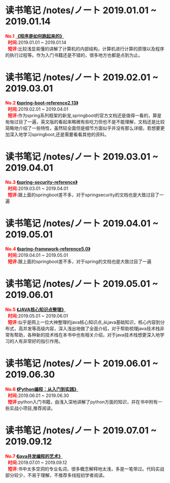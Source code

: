 # 读书笔记 /notes/ノート 2019.01.01 ~ 2019.01.14 </br>

<strong style="color:red;">No.1 [《程序是如何跑起来的》](https://github.com/Hyman1993/Reading-Notes/blob/master/2019%E5%B9%B4/%E7%A8%8B%E5%BA%8F%E6%98%AF%E6%80%8E%E6%A0%B7%E8%B7%91%E8%B5%B7%E6%9D%A5%E7%9A%84.pdf)</strong><br/>
&nbsp;&nbsp;<strong style="color:red;">时间:</strong>2019.01.01 ~ 2019.01.14 <br/>
&nbsp;&nbsp;<strong style="color:red;">短评:</strong>比较浅显易懂的讲解了计算机的内部结构，计算机进行计算的原理以及程序的执行过程等。作为入门书籍还是不错的，很多地方也都是点到为止。<br/>

# 读书笔记 /notes/ノート 2019.02.01 ~ 2019.03.01 </br>
<strong style="color:red;">No.2 [《spring-boot-reference2.13》](https://github.com/Hyman1993/Reading-Notes/blob/master/2019%E5%B9%B4/spring-boot-reference2.13.pdf)</strong><br/>
&nbsp;&nbsp;<strong style="color:red;">时间:</strong>2019.02.01 ~ 2019.04.01 <br/>
&nbsp;&nbsp;<strong style="color:red;">短评:</strong>作为spring系列框架的新宠,springboot的官方文档还是值得一看的，算是匆匆过目了一遍，英文版的看起来略微有些吃力但也不是不能理解，文档还是比较简略地介绍了一些特性，虽然较全面但是细节方面似乎并没有那么详细，若想要更加深入地学习springboot,还是需要看看其他的资料。<br/>
# 读书笔记 /notes/ノート 2019.03.01 ~ 2019.04.01 </br>
<strong style="color:red;">No.3 [《spring-security-reference》](https://github.com/Hyman1993/Reading-Notes/blob/master/2019%E5%B9%B4/spring-security-reference.pdf)</strong><br/>
&nbsp;&nbsp;<strong style="color:red;">时间:</strong>2019.03.01 ~ 2019.04.01 <br/>
&nbsp;&nbsp;<strong style="color:red;">短评:</strong>跟上面的springboot差不多，对于springsecurity的文档也是大致过目了一遍<br/>
# 读书笔记 /notes/ノート 2019.04.01 ~ 2019.05.01 </br>
<strong style="color:red;">No.4 [《spring-framework-reference5.0》](https://github.com/Hyman1993/Reading-Notes/blob/master/2019%E5%B9%B4/spring-framework-reference5.0.pdf)</strong><br/>
&nbsp;&nbsp;<strong style="color:red;">时间:</strong>2019.04.01 ~ 2019.05.01 <br/>
&nbsp;&nbsp;<strong style="color:red;">短评:</strong>跟上面的springboot差不多，对于spring的文档也是大致过目了一遍<br/>
# 读书笔记 /notes/ノート 2019.05.01 ~ 2019.06.01 </br>
<strong style="color:red;">No.5 [《JAVA核心知识点整理》](https://github.com/Hyman1993/Reading-Notes/blob/master/%E5%BE%85%E7%9C%8B%E4%B9%A6%E7%B1%8D/JAVA%E6%A0%B8%E5%BF%83%E7%9F%A5%E8%AF%86%E7%82%B9%E6%95%B4%E7%90%86.pdf)</strong><br/>
&nbsp;&nbsp;<strong style="color:red;">时间:</strong>2019.05.01 ~ 2019.06.01 <br/>
&nbsp;&nbsp;<strong style="color:red;">短评:</strong>似乎是网上一位大神整理的java核心知识点,从java基础知识，核心内容到分布式，高并发等高级内容，深入浅出地做了全面介绍，对于帮助梳理java技术栈非常有帮助，各种新的技术栈在本书中也有相关介绍，对于java技术栈想更深入地学习的人有非常好的指引作用。<br/>
# 读书笔记 /notes/ノート 2019.06.01 ~ 2019.06.30 </br>
<strong style="color:red;">No.6 [《Python编程：从入门到实践》](https://github.com/Hyman1993/Reading-Notes/blob/master/2019%E5%B9%B4/Python%E7%BC%96%E7%A8%8B%EF%BC%9A%E4%BB%8E%E5%85%A5%E9%97%A8%E5%88%B0%E5%AE%9E%E8%B7%B5.pdf)</strong><br/>
&nbsp;&nbsp;<strong style="color:red;">时间:</strong>2019.06.01 ~ 2019.06.30 <br/>
&nbsp;&nbsp;<strong style="color:red;">短评:</strong>python入门书籍，由浅入深地讲解了python方面的知识，并在书中附有一些实战小项目,推荐阅读。<br/>
# 读书笔记 /notes/ノート 2019.07.01 ~ 2019.09.12 </br>
<strong style="color:red;">No.7 [《java并发编程的艺术》](https://github.com/Hyman1993/Reading-Notes/blob/master/2019%E5%B9%B4/Java%E5%B9%B6%E5%8F%91%E7%BC%96%E7%A8%8B%E7%9A%84%E8%89%BA%E6%9C%AF.pdf)</strong><br/>
&nbsp;&nbsp;<strong style="color:red;">时间:</strong>2019.07.01 ~ 2019.09.12 <br/>
&nbsp;&nbsp;<strong style="color:red;">短评:</strong>书中太多空洞的专业名词，很多概念解释地太浅，多是一笔带过。代码实战部分较少，不易于理解，不推荐多线程初学者阅读。<br/>
